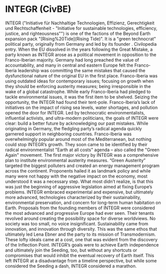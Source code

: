 # INTEGR (CivBE)

INTEGR ("Initiative für Nachhaltige Technologien, Effizienz, Gerechtigkeit und Rechtschaffenheit - "Initiative for sustainable technologies, efficiency, justice, and righteousness"") is one of the factions of the Beyond Earth expansion pack "[Rising%20Tide](Rising Tide)". It is a "green technocrat" political party, originally from Germany and led by its founder .
Civilopedia entry.
When the EU dissolved in the years following the Great Mistake, a party known as INTEGR arose as a political movement in opposition to the Franco-Iberian majority. Germany had long preached the value of accountability, and many in central and eastern Europe felt the Franco-Iberia leadership was committing the same mistakes that caused the dysfunctional nature of the original EU in the first place. Franco-Iberia was using outdated ideas for contemporary issues; focusing on growth when they should be enforcing austerity measures; being irresponsible in the wake of a global catastrophe. While early Franco-Iberia had pledged to tackle environmental issues, it was the first item to be shelved. Seizing the opportunity, the INTEGR had found their tent-pole.
Franco-Iberia’s lack of initiatives on the impact of rising sea levels, water shortages, and pollution opened the door for INTEGR. Led by technocratic environmentalists, influential activists, and ultra-modern politicians, the goals of INTEGR were clear: build a better future by acknowledging our past mistakes. While originating in Germany, the fledgling party’s radical agenda quickly garnered support in neighboring countries. Franco-Iberia was overwhelmingly popular around most of the Mediterranean, but nothing could stop INTEGR’s growth. They soon came to be identified by their radical environmentalist "Earth at all costs" agenda – also called the "Green Again" movement.
The first major victory by INTEGR was a comprehensive plan to institute environmental austerity measures. “Green Austerity” targeted the biggest polluters and created an energy management program across the continent. Proponents hailed it as landmark policy and while many were not happy with the negative impact on the economy, most understood it was a necessary step. What most didn’t realize, is that this was just the beginning of aggressive legislation aimed at fixing Europe’s problems. INTEGR embraced experimental and expensive, but ultimately more advanced, technologies characterized by their sustainability, environmental preservation, and concern for long-term human habitation on Earth. Proposals from the founding members of INTEGR were considered the most advanced and progressive Europe had ever seen. Their tenants revolved around creating the possibility space for diverse worldviews. No society was too small, no voice insignificant. Sustainability came from innovation, and innovation through diversity. This was the same ethos that ultimately led Lena Ebner and the party to its mission of Transmodernism.
These lofty ideals came at a cost, one that was evident from the discovery of the Inflection Point. INTEGR’s goals were to achieve Earth independence and ultimately join the Seeding, too, but without any shortcuts or compromises that would inhibit the eventual recovery of Earth itself. This left INTEGR at a disadvantage from a timeline perspective, but while some considered the Seeding a dash, INTEGR considered a marathon. 